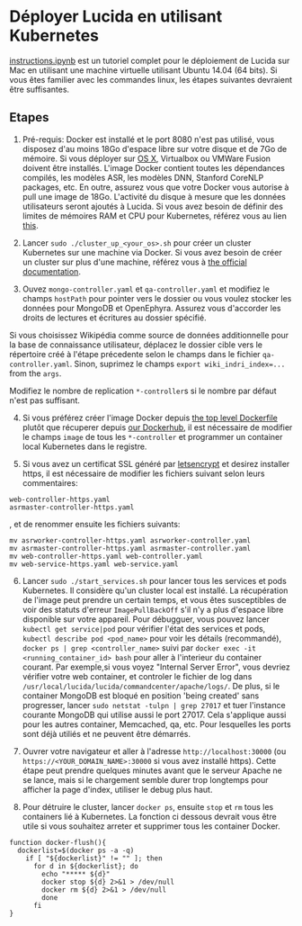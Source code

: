 # Déployer Lucida en utilisant Kubernetes

[instructions.ipynb](instructions.ipynb) est un tutoriel complet pour le déploiement de Lucida sur Mac en utilisant une machine virtuelle utilisant Ubuntu 14.04 (64 bits). Si vous êtes familier avec les commandes linux, les étapes suivantes devraient être suffisantes.

## Etapes

1. Pré-requis:
  Docker est installé et le port 8080 n'est pas utilisé, vous disposez d'au moins 18Go d'espace libre sur votre disque et de 7Go de mémoire.
  Si vous déployer sur [OS X](http://kubernetes.io/docs/getting-started-guides/minikube/), Virtualbox ou VMWare Fusion doivent être installés.
  L'image Docker contient toutes les dépendances compilés, les modèles ASR, les modèles DNN, Stanford CoreNLP packages, etc.
  En outre, assurez vous que votre Docker vous autorise à pull une image de 18Go.
  L'activité du disque à mesure que les données utilisateurs seront ajoutés à Lucida.
  Si vous avez besoin de définir des limites de mémoires RAM et CPU pour Kubernetes, référez vous au lien [this](http://kubernetes.io/docs/admin/limitrange/).

2. Lancer `sudo ./cluster_up_<your_os>.sh` pour créer un cluster Kubernetes sur une machine via Docker.
  Si vous avez besoin de créer un cluster sur plus d'une machine, référez vous à [the official documentation](http://kubernetes.io/docs/).

3. Ouvez `mongo-controller.yaml` et `qa-controller.yaml` et modifiez le champs `hostPath` pour pointer vers le dossier ou vous voulez stocker les données pour MongoDB et OpenEphyra.
  Assurez vous d'accorder les droits de lectures et écritures au dossier spécifié.

  Si vous choisissez Wikipédia comme source de données additionnelle pour la base de connaissance utilisateur, déplacez le dossier cible vers le répertoire créé à l'étape précedente selon le champs dans le fichier  `qa-controller.yaml`.
  Sinon, suprimez le champs `export wiki_indri_index=...` from the `args`.

  Modifiez le nombre de replication `*-controller`s si le nombre par défaut n'est pas suffisant.

4. Si vous préférez créer l'image Docker depuis [the top level Dockerfile](../../Dockerfile)
  plutôt que récuperer depuis [our Dockerhub](https://hub.docker.com/r/claritylab/lucida/), il est nécessaire de modifier le champs `image` de tous les `*-controller` et programmer un container local Kubernetes dans le registre.

5. Si vous avez un certificat SSL généré par [letsencrypt](https://letsencrypt.org/)
   et desirez installer https, il est nécessaire de modifier les fichiers suivant selon leurs commentaires: 

  ```
  web-controller-https.yaml
  asrmaster-controller-https.yaml
  ```
  
  , et de renommer ensuite les fichiers suivants:
  
  ```
  mv asrworker-controller-https.yaml asrworker-controller.yaml
  mv asrmaster-controller-https.yaml asrmaster-controller.yaml
  mv web-controller-https.yaml web-controller.yaml
  mv web-service-https.yaml web-service.yaml
  ```

6. Lancer `sudo ./start_services.sh` pour lancer tous les services et pods Kubernetes. 
  Il considère qu'un cluster local est installé.
  La récupération de l'image peut prendre un certain temps, et vous êtes susceptibles de voir des statuts d'erreur `ImagePullBackOff` s'il n'y a plus d'espace libre disponible sur votre appareil.
  Pour débugguer, vous pouvez lancer `kubectl get service|pod` pour vérifier l'état des services et pods,
  `kubectl describe pod <pod_name>` pour voir les détails (recommandé),
  `docker ps | grep <controller_name>` suivi par `docker exec -it <running_container_id> bash` pour aller à l'interieur du container courant.
  Par exemple,si vous voyez "Internal Server Error", vous devriez vérifier votre web container,
  et controler le fichier de log dans `/usr/local/lucida/lucida/commandcenter/apache/logs/`.
  De plus, si le container MongoDB est bloqué en position 'being created' sans progresser, 
  lancer `sudo netstat -tulpn | grep 27017` et tuer l'instance courante MongoDB qui utilise aussi le port 27017.
  Cela s'applique aussi pour les autres container, Memcached, qa, etc. Pour lesquelles les ports sont déjà utiliés et ne peuvent être démarrés. 

7. Ouvrer votre navigateur et aller à l'adresse `http://localhost:30000` (ou `https://<YOUR_DOMAIN_NAME>:30000` si vous avez installé https).
  Cette étape peut prendre quelques minutes avant que le serveur Apache ne se lance,
  mais si le chargement semble durer trop longtemps pour afficher la page d'index, utiliser le debug plus haut.

8. Pour détruire le cluster, lancer `docker ps`, ensuite `stop` et `rm` tous les containers lié à Kubernetes.
   La fonction ci dessous devrait vous être utile si vous souhaitez arreter et supprimer tous les container Docker.

  ```
  function docker-flush(){
    dockerlist=$(docker ps -a -q)
      if [ "${dockerlist}" != "" ]; then
        for d in ${dockerlist}; do
          echo "***** ${d}"
          docker stop ${d} 2>&1 > /dev/null
          docker rm ${d} 2>&1 > /dev/null
          done
        fi
  }
  ```
